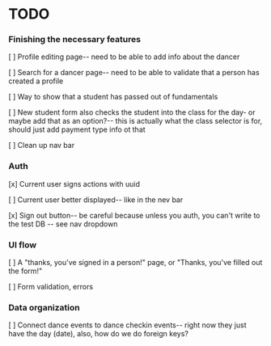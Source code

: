 # TODO

### Finishing the necessary features

[ ] Profile editing page-- need to be able to add info about the dancer

[ ] Search for a dancer page-- need to be able to validate that a person has created a profile

[ ] Way to show that a student has passed out of fundamentals

[ ] New student form also checks the student into the class for the day- or maybe add that as an option?-- this is actually what the class selector is for, should just add payment type info ot that

[ ] Clean up nav bar

### Auth

[x] Current user signs actions with uuid

[ ] Current user better displayed-- like in the nev bar

[x] Sign out button-- be careful because unless you auth, you can't write to the test DB -- see nav dropdown


### UI flow

[ ] A "thanks, you've signed in a person!" page, or "Thanks, you've filled out the form!"

[ ] Form validation, errors


### Data organization

[ ] Connect dance events to dance checkin events-- right now they just have the day (date), also, how do we do foreign keys?
